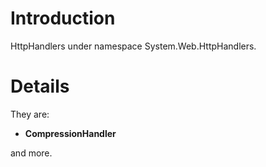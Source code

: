 # Introduction #

HttpHandlers under namespace System.Web.HttpHandlers.


# Details #

They are:
  * **CompressionHandler**

and more.
